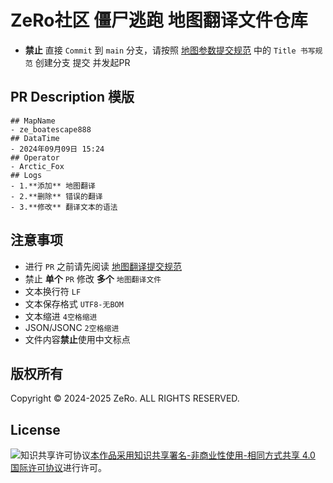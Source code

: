 # ZeRo社区 僵尸逃跑 地图翻译文件仓库
- **禁止** 直接 `Commit` 到 `main` 分支，请按照 <a rel="readme" href="地图参数提交规范.md">地图参数提交规范</a> 中的 `Title 书写规范` 创建分支 提交 并发起PR 
## PR Description 模版

```
## MapName
- ze_boatescape888
## DataTime 
- 2024年09月09日 15:24
## Operator
- Arctic_Fox
## Logs
- 1.**添加** 地图翻译
- 2.**删除** 错误的翻译
- 3.**修改** 翻译文本的语法
```

## 注意事项

- 进行 `PR` 之前请先阅读 <a rel="readme" href="地图翻译提交规范.md">地图翻译提交规范</a>
- 禁止 **单个** `PR` 修改 **多个** `地图翻译文件`
- 文本换行符 `LF`
- 文本保存格式 `UTF8-无BOM`
- 文本缩进 `4空格缩进`
- JSON/JSONC `2空格缩进`
- 文件内容**禁止**使用中文标点

## 版权所有

Copyright © 2024-2025 ZeRo. ALL RIGHTS RESERVED.
<br />

## License

<img alt="知识共享许可协议" style="border-width:0" src="https://i.creativecommons.org/l/by-nc-sa/4.0/88x31.png" /></a><a rel="license" href="http://creativecommons.org/licenses/by-nc-sa/4.0/">本作品采用<a rel="license" href="http://creativecommons.org/licenses/by-nc-sa/4.0/">知识共享署名-非商业性使用-相同方式共享 4.0 国际许可协议</a>进行许可。
